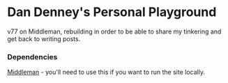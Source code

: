 # Dan Denney's Personal Playground

v77 on Middleman, rebuilding in order to be able to share my tinkering and get back to writing posts.

### Dependencies
[Middleman](https://middlemanapp.com) - you'll need to use this if you want to run the site locally.